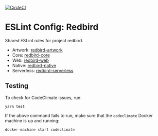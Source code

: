 [![CircleCI](https://circleci.com/gh/joncursi/eslint-config-redbird.svg?style=shield&circle-token=9d318f8c2c4fb6ef91c29815fb3742bf34e71e3a)](https://circleci.com/gh/joncursi/eslint-config-redbird)

# ESLint Config: Redbird

Shared ESLint rules for project redbird.

* Artwork: [redbird-artwork](https://github.com/joncursi/redbird-artwork)
* Core: [redbird-core](https://github.com/joncursi/redbird-core)
* Web: [redbird-web](https://github.com/joncursi/redbird-web)
* Native: [redbird-native](https://github.com/joncursi/redbird-native)
* Serverless: [redbird-serverless](https://github.com/joncursi/redbird-serverless)

## Testing

To check for CodeClimate issues, run:

```
yarn test
```

If the above command fails to run, make sure that the
`codeclimate` Docker machine is up and running:

```
docker-machine start codeclimate
```
